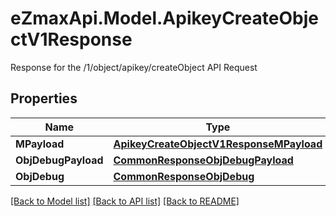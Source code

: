 # eZmaxApi.Model.ApikeyCreateObjectV1Response
Response for the /1/object/apikey/createObject API Request

## Properties

Name | Type | Description | Notes
------------ | ------------- | ------------- | -------------
**MPayload** | [**ApikeyCreateObjectV1ResponseMPayload**](ApikeyCreateObjectV1ResponseMPayload.md) |  | 
**ObjDebugPayload** | [**CommonResponseObjDebugPayload**](CommonResponseObjDebugPayload.md) |  | [optional] 
**ObjDebug** | [**CommonResponseObjDebug**](CommonResponseObjDebug.md) |  | [optional] 

[[Back to Model list]](../README.md#documentation-for-models) [[Back to API list]](../README.md#documentation-for-api-endpoints) [[Back to README]](../README.md)

